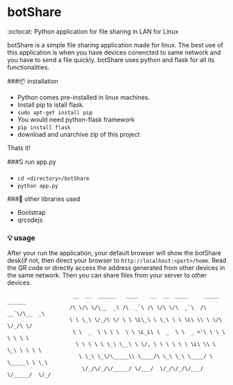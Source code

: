 # botShare 
:octocat:
Python application for file sharing in LAN for Linux

botShare is a simple file sharing application made for linux. The best use of this application is when you have devices conencted to same network and you have to send a file quickly. botShare uses python and flask for all its functionalities.


###:package: installation
- Python comes pre-installed in linux machines.
- Install pip to istall flask.
- `sudo apt-get install pip`
- You would need python-flask framework
- `pip install flask`
- download and unarchive zip of this project

Thats it!

###:arrows_clockwise: run app.py 
- `cd <directory>/botShare`
- `python app.py`

###:blue_book: other libraries used
- Bootstrap
- qrcodejs

### :bulb: usage
After your run the application, your default browser will show the botShare desk(if not, then direct your browser to `http://localhost:<port>/home`. Read the QR code or directly access the address generated from other devices in the same network. Then you can share files from your server to other devices.


```
                     __  __  ______   ____    __  __  ____     _____   ______   
                    /\ \/\ \/\__  _\ /\  _`\ /\ \/\ \/\  _`\  /\  __`\/\__  _\  
                    \ \ \_\ \/_/\ \/ \ \ \L\_\ \ \_\ \ \ \L\ \\ \ \/\ \/_/\ \/  
                     \ \  _  \ \ \ \  \ \ \L_L\ \  _  \ \  _ <'\ \ \ \ \ \ \ \  
                      \ \ \ \ \ \_\ \__\ \ \/, \ \ \ \ \ \ \L\ \\ \ \_\ \ \ \ \ 
                       \ \_\ \_\/\_____\\ \____/\ \_\ \_\ \____/ \ \_____\ \ \_\
                        \/_/\/_/\/_____/ \/___/  \/_/\/_/\/___/   \/_____/  \/_/
                                                                    
                                                                    
```
